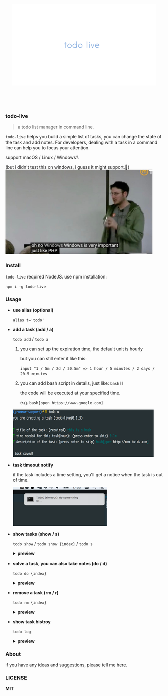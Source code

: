 
<br>
<div align="center" height="500">
<img src="logo.png" width="460" height="260" align="center">
</div>

<br><br><br>

### todo-live

> a todo list manager in  command line.

`todo-live` helps you build a simple list of tasks, you can change the state of the task and add notes. For developers, dealing with a task in a command line can help you to focus your attention.

support macOS / Linux / Windows?. 

(but i didn't test this on windows, i guess it might support.🤔)
<img width="470" height="270" src=".github/examples/windows.jpg">

### Install

`todo-live` required NodeJS. use npm installation:

```
npm i -g todo-live
```

### Usage

- **use alias (optional)**

  `alias t='todo'`

- **add a task (add / a)**

  `todo add` / `todo a`

  1. you can set up the expiration time, the default unit is hourly

      but you can still enter it like this:

      `input "1 / 5m / 2d / 20.5m" => 1 hour / 5 minutes / 2 days / 20.5 minutes`

  2. you can add bash script in details, just like: `bash[]`

      the code will be executed at your specified time.

      e.g. `bash[open https://www.google.com]`

  <img width="450" height="150" src=".github/examples/add.png">

- **task timeout notify**

  if the task includes a time setting, you'll get a notice when the task is out of time.

  <img width="300" height="125"  src=".github/examples/notify.png">

- **show tasks (show / s)**

  `todo show` / `todo show {index}` / `todo s`

  <details>
    <summary><b>preview</b> </summary>
    <img width="450" height="150" src=".github/examples/show-1.png">
    <img width="450" height="150" src=".github/examples/show-2.png">
  </details>

- **solve a task, you can also take notes (do / d)**

  `todo do {index}`
  <details>
    <summary><b>preview</b> </summary>
    <img width="450" height="200" src=".github/examples/do-1.png">
  </details>

- **remove a task (rm / r)**

  `todo rm {index}`

  <details>
    <summary><b>preview</b> </summary>
    <img width="450" height="110" src=".github/examples/rm.png">
  </details>
  
- **show task histroy**

  `todo log`

  <details>
    <summary><b>preview</b> </summary>
    <img width="450" height="150" src=".github/examples/log.png">
  </details>
  
### About
if you have any ideas and suggestions, please tell me [here](https://github.com/DhyanaChina/todo-live/issues/new).
  
### LICENSE
**MIT**
  
